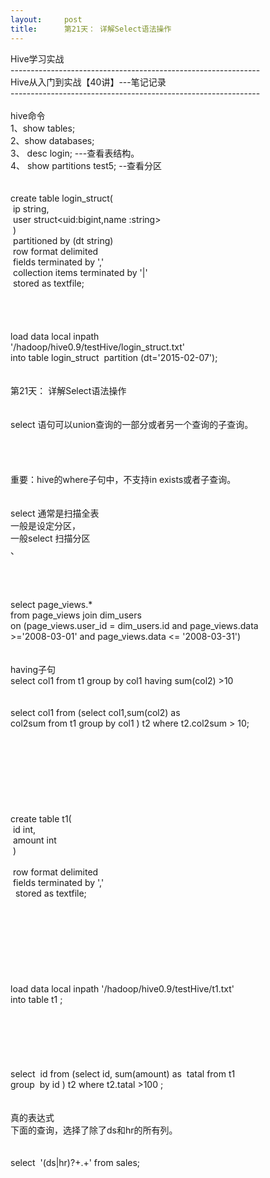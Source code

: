 ```yaml
---
layout:     post
title:      第21天： 详解Select语法操作
---
```

<div id="article_content" class="article_content clearfix csdn-tracking-statistics" data-pid="blog" data-mod="popu_307" data-dsm="post">
								            <link rel="stylesheet" href="https://csdnimg.cn/release/phoenix/template/css/ck_htmledit_views-f76675cdea.css">
						<div class="htmledit_views" id="content_views">
                
Hive学习实战   <br>
--------------------------------------------------------------<br>
Hive从入门到实战【40讲】---笔记记录<br>
--------------------------------------------------------------<br>
 <br>
hive命令<br>
1、show tables;<br>
2、show databases;<br>
3、 desc login; ---查看表结构。<br>
4、 show partitions test5; --查看分区<br><br><br>
create table login_struct(<br>
 ip string,<br>
 user struct&lt;uid:bigint,name :string&gt;<br>
 )<br>
 partitioned by (dt string)<br>
 row format delimited<br>
 fields terminated by ','<br>
 collection items terminated by '|'<br>
 stored as textfile;<br><br><br><br><br>
load data local inpath<br>
'/hadoop/hive0.9/testHive/login_struct.txt'<br>
into table login_struct  partition (dt='2015-02-07');<br><br><br>
第21天： 详解Select语法操作 <br><br><br>
select 语句可以union查询的一部分或者另一个查询的子查询。<br><br><br><br><br>
重要：hive的where子句中，不支持in exists或者子查询。<br><br><br>
select 通常是扫描全表<br>
一般是设定分区，<br>
一般select 扫描分区<br>
、<br><br><br><br><br>
select page_views.*<br>
from page_views join dim_users<br>
on (page_views.user_id = dim_users.id and page_views.data <br>
&gt;='2008-03-01' and page_views.data &lt;= '2008-03-31')<br><br><br>
having子句<br>
select col1 from t1 group by col1 having sum(col2) &gt;10<br><br><br>
select col1 from (select col1,sum(col2) as <br>
col2sum from t1 group by col1 ) t2 where t2.col2sum &gt; 10;<br><br><br><br><br><br><br><br><br>
create table t1(<br>
 id int,<br>
 amount int<br>
 )<br>
 <br>
 row format delimited<br>
 fields terminated by ','<br>
  stored as textfile;<br>
 <br><br><br><br><br><br><br>
 <br>
load data local inpath '/hadoop/hive0.9/testHive/t1.txt'<br>
into table t1 ;<br><br><br><br><br><br><br>
select  id from (select id, sum(amount) as  tatal from t1<br>
group  by id ) t2 where t2.tatal &gt;100 ;<br><br><br>
真的表达式<br>
下面的查询，选择了除了ds和hr的所有列。<br><br><br>
select  '(ds|hr)?+.+' from sales; <br><br><br><br><br><br><br>
 <br><br><br><br><br><br><br><br><br><br><br>
 <br><br><br><br><br><br><br>
 <br><br><br><br><br><br><br>
 <br><br><br><br><br><br><br>
 <br><br><br><br><br><br><br>
 
            </div>
                </div>